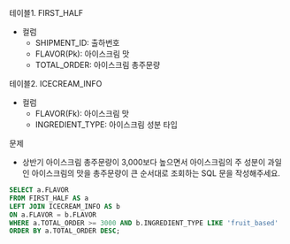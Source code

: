 테이블1. FIRST_HALF
- 컬럼
  - SHIPMENT_ID: 출하번호
  - FLAVOR(Pk): 아이스크림 맛
  - TOTAL_ORDER: 아이스크림 총주문량
  
테이블2. ICECREAM_INFO
- 컬럼
  - FLAVOR(Fk): 아이스크림 맛 
  - INGREDIENT_TYPE: 아이스크림 성분 타입


문제 
- 상반기 아이스크림 총주문량이 3,000보다 높으면서 아이스크림의 주 성분이 과일인 아이스크림의 맛을 총주문량이 큰 순서대로 조회하는 SQL 문을 작성해주세요.

```sql
SELECT a.FLAVOR 
FROM FIRST_HALF AS a
LEFT JOIN ICECREAM_INFO AS b
ON a.FLAVOR = b.FLAVOR
WHERE a.TOTAL_ORDER >= 3000 AND b.INGREDIENT_TYPE LIKE 'fruit_based'
ORDER BY a.TOTAL_ORDER DESC;
```
